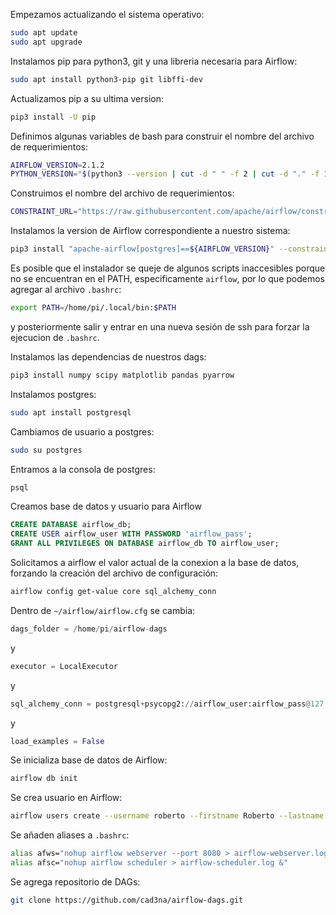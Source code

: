 Empezamos actualizando el sistema operativo:

```bash
sudo apt update
sudo apt upgrade
```

Instalamos pip para python3, git y una libreria necesaria para Airflow:
```bash
sudo apt install python3-pip git libffi-dev
```

Actualizamos pip a su ultima version:
```bash
pip3 install -U pip
```

Definimos algunas variables de bash para construir el nombre del archivo de requerimientos:
```bash
AIRFLOW_VERSION=2.1.2
PYTHON_VERSION="$(python3 --version | cut -d " " -f 2 | cut -d "." -f 1\-2)"
```

Construimos el nombre del archivo de requerimientos:
```bash
CONSTRAINT_URL="https://raw.githubusercontent.com/apache/airflow/constraints-${AIRFLOW_VERSION}/constraints-${PYTHON_VERSION}.txt"
```

Instalamos la version de Airflow correspondiente a nuestro sistema:
```bash
pip3 install "apache-airflow[postgres]==${AIRFLOW_VERSION}" --constraint "${CONSTRAINT_URL}"
```

Es posible que el instalador se queje de algunos scripts inaccesibles porque no se encuentran en el PATH, especificamente ```airflow```, por lo que podemos agregar al archivo ```.bashrc```:
```bash
export PATH=/home/pi/.local/bin:$PATH
```
y posteriormente salir y entrar en una nueva sesión de ssh para forzar la ejecucion de ```.bashrc```.

Instalamos las dependencias de nuestros dags:
```bash
pip3 install numpy scipy matplotlib pandas pyarrow
```

Instalamos postgres:
```bash
sudo apt install postgresql
```

Cambiamos de usuario a postgres:
```bash
sudo su postgres
```

Entramos a la consola de postgres:
```bash
psql
```

Creamos base de datos y usuario para Airflow
```SQL
CREATE DATABASE airflow_db;
CREATE USER airflow_user WITH PASSWORD 'airflow_pass';
GRANT ALL PRIVILEGES ON DATABASE airflow_db TO airflow_user;
```

Solicitamos a airflow el valor actual de la conexion a la base de datos, forzando la creación del archivo de configuración:
```bash
airflow config get-value core sql_alchemy_conn
```

Dentro de ```~/airflow/airflow.cfg``` se cambia:
```python
dags_folder = /home/pi/airflow-dags
```
y
```python
executor = LocalExecutor
```
 y
```python
sql_alchemy_conn = postgresql+psycopg2://airflow_user:airflow_pass@127.0.0.1:5432/airflow_db
```
y
```python
load_examples = False
```

Se inicializa base de datos de Airflow:
```bash
airflow db init
```

Se crea usuario en Airflow:
```bash
airflow users create --username roberto --firstname Roberto --lastname "Cadena Vega" --role Admin --email roberto@cad3na.com
```

Se añaden aliases a ```.bashrc```:
```bash
alias afws="nohup airflow webserver --port 8080 > airflow-webserver.log &"
alias afsc="nohup airflow scheduler > airflow-scheduler.log &"
```

Se agrega repositorio de DAGs:
```bash
git clone https://github.com/cad3na/airflow-dags.git
```
